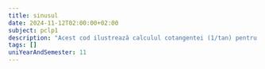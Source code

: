 ```yaml
---
title: sinusul
date: 2024-11-12T02:00:00+02:00
subject: pclp1
description: "Acest cod ilustrează calculul cotangentei (1/tan) pentru unghiuri specifice (0, 30, 45, 60, 90 grade), evidențiind conversia radiani-grade și comportamentul la limite al funcțiilor trigonometrice."
tags: []
uniYearAndSemester: 11
---
```


